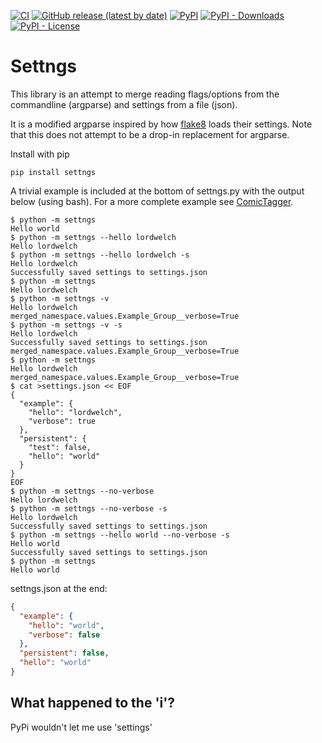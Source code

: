[![CI](https://github.com/lordwelch/settngs/actions/workflows/build.yaml/badge.svg?branch=main&event=push)](https://github.com/lordwelch/settngs/actions/workflows/build.yaml)
[![GitHub release (latest by date)](https://img.shields.io/github/downloads/lordwelch/settngs/latest/total)](https://github.com/lordwelch/settngs/releases/latest)
[![PyPI](https://img.shields.io/pypi/v/settngs)](https://pypi.org/project/settngs/)
[![PyPI - Downloads](https://img.shields.io/pypi/dm/settngs)](https://pypistats.org/packages/settngs)
[![PyPI - License](https://img.shields.io/pypi/l/settngs)](https://opensource.org/licenses/MIT)

# Settngs

This library is an attempt to merge reading flags/options from the commandline (argparse) and settings from a file (json).

It is a modified argparse inspired by how [flake8] loads their settings. Note that this does not attempt to be a drop-in replacement for argparse.

Install with pip
```console
pip install settngs
```


A trivial example is included at the bottom of settngs.py with the output below (using bash). For a more complete example see [ComicTagger].
```console
$ python -m settngs
Hello world
$ python -m settngs --hello lordwelch
Hello lordwelch
$ python -m settngs --hello lordwelch -s
Hello lordwelch
Successfully saved settings to settings.json
$ python -m settngs
Hello lordwelch
$ python -m settngs -v
Hello lordwelch
merged_namespace.values.Example_Group__verbose=True
$ python -m settngs -v -s
Hello lordwelch
Successfully saved settings to settings.json
merged_namespace.values.Example_Group__verbose=True
$ python -m settngs
Hello lordwelch
merged_namespace.values.Example_Group__verbose=True
$ cat >settings.json << EOF
{
  "example": {
    "hello": "lordwelch",
    "verbose": true
  },
  "persistent": {
    "test": false,
    "hello": "world"
  }
}
EOF
$ python -m settngs --no-verbose
Hello lordwelch
$ python -m settngs --no-verbose -s
Hello lordwelch
Successfully saved settings to settings.json
$ python -m settngs --hello world --no-verbose -s
Hello world
Successfully saved settings to settings.json
$ python -m settngs
Hello world
```

settngs.json at the end:
```json
{
  "example": {
    "hello": "world",
    "verbose": false
  },
  "persistent": false,
  "hello": "world"
}
```

## What happened to the 'i'?
PyPi wouldn't let me use 'settings'

[flake8]: https://github.com/PyCQA/flake8
[ComicTagger]: https://github.com/comictagger/comictagger
